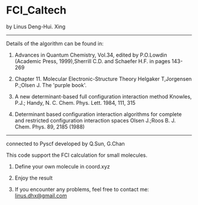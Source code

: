 # FCI_Caltech
by Linus Deng-Hui. Xing

---------------
Details of the algorithm can be found in:

1)   Advances in Quantum Chemistry, Vol.34, edited by P.O.Lowdin 
     (Academic Press, 1999),Sherrill C.D. and Schaefer H.F. in
     pages 143-269

2)  Chapter 11. Molecular Electronic-Structure Theory
    Helgaker T,Jorgensen P.;Olsen J. The 'purple book'.

3)  A new determinant-based full configuration interaction method
    Knowles, P.J.; Handy, N. C. Chem. Phys. Lett. 1984, 111, 315

4)  Determinant based configuration interaction algorithms for
    complete and restricted configuration interaction spaces
    Olsen J.;Roos B. J. Chem. Phys. 89, 2185 (1988)

---------------

connected to Pyscf developed by Q.Sun, G.Chan


This code support the FCI calculation for small molecules.


1. Define your own  molecule in coord.xyz

2. Enjoy the result

3. If you encounter any problems, feel free to contact me: linus.dhx@gmail.com

